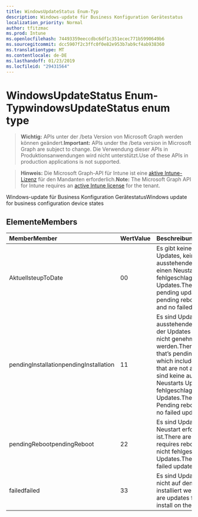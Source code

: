 ```yaml
---
title: WindowsUpdateStatus Enum-Typ
description: Windows-update für Business Konfiguration Gerätestatus
localization_priority: Normal
author: tfitzmac
ms.prod: Intune
ms.openlocfilehash: 74493359eeccdbc6df1c351ecec771b5990649b6
ms.sourcegitcommit: dcc5907f2c3ffc0f0e82e953b7ab9cf4ab938360
ms.translationtype: MT
ms.contentlocale: de-DE
ms.lasthandoff: 01/23/2019
ms.locfileid: "29431564"
---
```

# <a name="windowsupdatestatus-enum-type"></a><span data-ttu-id="f208a-103">WindowsUpdateStatus Enum-Typ</span><span class="sxs-lookup"><span data-stu-id="f208a-103">windowsUpdateStatus enum type</span></span>

> <span data-ttu-id="f208a-104">**Wichtig:** APIs unter der /beta Version von Microsoft Graph werden können geändert.</span><span class="sxs-lookup"><span data-stu-id="f208a-104">**Important:** APIs under the /beta version in Microsoft Graph are subject to change.</span></span> <span data-ttu-id="f208a-105">Die Verwendung dieser APIs in Produktionsanwendungen wird nicht unterstützt.</span><span class="sxs-lookup"><span data-stu-id="f208a-105">Use of these APIs in production applications is not supported.</span></span>

> <span data-ttu-id="f208a-106">**Hinweis:** Die Microsoft Graph-API für Intune ist eine [aktive Intune-Lizenz](https://go.microsoft.com/fwlink/?linkid=839381) für den Mandanten erforderlich.</span><span class="sxs-lookup"><span data-stu-id="f208a-106">**Note:** The Microsoft Graph API for Intune requires an [active Intune license](https://go.microsoft.com/fwlink/?linkid=839381) for the tenant.</span></span>

<span data-ttu-id="f208a-107">Windows-update für Business Konfiguration Gerätestatus</span><span class="sxs-lookup"><span data-stu-id="f208a-107">Windows update for business configuration device states</span></span>

## <a name="members"></a><span data-ttu-id="f208a-108">Elemente</span><span class="sxs-lookup"><span data-stu-id="f208a-108">Members</span></span>
|<span data-ttu-id="f208a-109">Member</span><span class="sxs-lookup"><span data-stu-id="f208a-109">Member</span></span>|<span data-ttu-id="f208a-110">Wert</span><span class="sxs-lookup"><span data-stu-id="f208a-110">Value</span></span>|<span data-ttu-id="f208a-111">Beschreibung</span><span class="sxs-lookup"><span data-stu-id="f208a-111">Description</span></span>|
|:---|:---|:---|
|<span data-ttu-id="f208a-112">Aktuellste</span><span class="sxs-lookup"><span data-stu-id="f208a-112">upToDate</span></span>|<span data-ttu-id="f208a-113">0</span><span class="sxs-lookup"><span data-stu-id="f208a-113">0</span></span>|<span data-ttu-id="f208a-114">Es gibt keine ausstehende Updates, keine ausstehende Updates einen Neustart und keine fehlgeschlagenen Updates.</span><span class="sxs-lookup"><span data-stu-id="f208a-114">There are no pending updates, no pending reboot updates and no failed updates.</span></span>|
|<span data-ttu-id="f208a-115">pendingInstallation</span><span class="sxs-lookup"><span data-stu-id="f208a-115">pendingInstallation</span></span>|<span data-ttu-id="f208a-116">1</span><span class="sxs-lookup"><span data-stu-id="f208a-116">1</span></span>|<span data-ttu-id="f208a-117">Es sind Updates, die die ausstehende Installation der Updates enthält, die nicht genehmigt werden.</span><span class="sxs-lookup"><span data-stu-id="f208a-117">There are updates that’s pending installation which includes updates that are not approved.</span></span> <span data-ttu-id="f208a-118">Es sind keine ausstehenden Neustarts Updates, keine fehlgeschlagenen Updates.</span><span class="sxs-lookup"><span data-stu-id="f208a-118">There are no Pending reboot updates, no failed updates.</span></span>|
|<span data-ttu-id="f208a-119">pendingReboot</span><span class="sxs-lookup"><span data-stu-id="f208a-119">pendingReboot</span></span>|<span data-ttu-id="f208a-120">2</span><span class="sxs-lookup"><span data-stu-id="f208a-120">2</span></span>|<span data-ttu-id="f208a-121">Es sind Updates, die Neustart erforderlich ist.</span><span class="sxs-lookup"><span data-stu-id="f208a-121">There are updates that requires reboot.</span></span> <span data-ttu-id="f208a-122">Es sind nicht fehlgeschlagenen Updates.</span><span class="sxs-lookup"><span data-stu-id="f208a-122">There are not failed updates.</span></span>|
|<span data-ttu-id="f208a-123">failed</span><span class="sxs-lookup"><span data-stu-id="f208a-123">failed</span></span>|<span data-ttu-id="f208a-124">3</span><span class="sxs-lookup"><span data-stu-id="f208a-124">3</span></span>|<span data-ttu-id="f208a-125">Es sind Updates konnte nicht auf dem Gerät installiert werden.</span><span class="sxs-lookup"><span data-stu-id="f208a-125">There are updates failed to install on the device.</span></span>|




